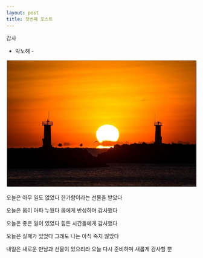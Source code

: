 ```yaml
---
layout: post
title: 첫번째 포스트
---
```


감사

- 박노해 -

![일출](/images/sunrise.jpg)

오늘은 아무 일도 없었다 
한가함이라는 선물을 받았다 



오늘은 몸이 아파 누웠다 
몸에게 반성하며 감사했다 



오늘은 좋은 일이 있었다 
힘든 시간들에게 감사했다 



오늘은 실패가 있었다 
그래도 나는 아직 죽지 않았다 



내일은 새로운 만남과 선물이 있으리라 
오늘 다시 준비하며 새롭게 감사할 뿐
